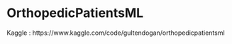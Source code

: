 # OrthopedicPatientsML

<div>Kaggle : https://www.kaggle.com/code/gultendogan/orthopedicpatientsml </div>
